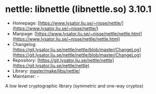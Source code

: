 # nettle: libnettle (libnettle.so) 3.10.1
 - Homepage: [https://www.lysator.liu.se/~nisse/nettle/](https://www.lysator.liu.se/~nisse/nettle/)
 - Manpage: [https://www.lysator.liu.se/~nisse/nettle/nettle.html](https://www.lysator.liu.se/~nisse/nettle/nettle.html)
 - Changelog: [https://git.lysator.liu.se/nettle/nettle/blob/master/ChangeLog](https://git.lysator.liu.se/nettle/nettle/blob/master/ChangeLog)
 - Repository: [https://git.lysator.liu.se/nettle/nettle](https://git.lysator.liu.se/nettle/nettle)
 - Library: [master/make/libs/nettle/](https://github.com/Freetz-NG/freetz-ng/tree/master/make/libs/nettle/)
 - Maintainer: -

A low level cryptographic library (symmetric and one-way cryptos)
